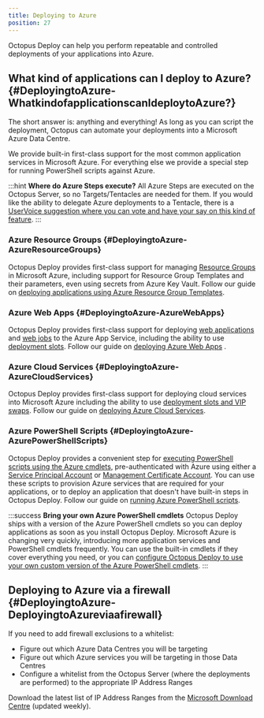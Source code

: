```yaml
---
title: Deploying to Azure
position: 27
---
```



Octopus Deploy can help you perform repeatable and controlled deployments of your applications into Azure.

## What kind of applications can I deploy to Azure? {#DeployingtoAzure-WhatkindofapplicationscanIdeploytoAzure?}


The short answer is: anything and everything! As long as you can script the deployment, Octopus can automate your deployments into a Microsoft Azure Data Centre.


We provide built-in first-class support for the most common application services in Microsoft Azure. For everything else we provide a special step for running PowerShell scripts against Azure.

:::hint
**Where do Azure Steps execute?**
All Azure Steps are executed on the Octopus Server, so no Targets/Tentacles are needed for them. If you would like the ability to delegate Azure deployments to a Tentacle, there is a [UserVoice suggestion where you can vote and have your say on this kind of feature](https://octopusdeploy.uservoice.com/forums/170787-general/suggestions/6316906-support-run-on-any-tentacle-model-for-deployment).
:::

### Azure Resource Groups {#DeployingtoAzure-AzureResourceGroups}


Octopus Deploy provides first-class support for managing [Resource Groups](/docs/guides/azure-deployments/resource-groups/index.md) in Microsoft Azure, including support for Resource Group Templates and their parameters, even using secrets from Azure Key Vault. Follow our guide on [deploying applications using Azure Resource Group Templates](/docs/guides/azure-deployments/resource-groups/deploy-using-an-azure-resource-group-template.md).

### Azure Web Apps {#DeployingtoAzure-AzureWebApps}


Octopus Deploy provides first-class support for deploying [web applications](/docs/deploying-applications/deploying-to-azure/deploying-a-package-to-an-azure-web-app/index.md) and [web jobs](/docs/deploying-applications/deploying-to-azure/deploying-a-package-to-an-azure-web-app/deploying-web-jobs.md) to the Azure App Service, including the ability to use [deployment slots](/docs/deploying-applications/deploying-to-azure/deploying-a-package-to-an-azure-web-app/using-deployment-slots-with-azure-web-apps.md). Follow our guide on [deploying Azure Web Apps](/docs/guides/azure-deployments/web-apps/index.md) .

### Azure Cloud Services {#DeployingtoAzure-AzureCloudServices}


Octopus Deploy provides first-class support for deploying cloud services into Microsoft Azure including the ability to use [deployment slots and VIP swaps](/docs/guides/azure-deployments/cloud-services/vip-swap.md). Follow our guide on [deploying Azure Cloud Services](/docs/guides/azure-deployments/cloud-services/index.md).

### Azure PowerShell Scripts {#DeployingtoAzure-AzurePowerShellScripts}


Octopus Deploy provides a convenient step for [executing PowerShell scripts using the Azure cmdlets](/docs/deploying-applications/custom-scripts/azure-powershell-scripts.md), pre-authenticated with Azure using either a [Service Principal Account](/docs/guides/azure-deployments/creating-an-azure-account/creating-an-azure-service-principal-account.md) or [Management Certificate Account](/docs/guides/azure-deployments/creating-an-azure-account/creating-an-azure-management-certificate-account.md). You can use these scripts to provision Azure services that are required for your applications, or to deploy an application that doesn't have built-in steps in Octopus Deploy. Follow our guide on [running Azure PowerShell scripts](/docs/guides/azure-deployments/running-azure-powershell/index.md).

:::success
**Bring your own Azure PowerShell cmdlets**
Octopus Deploy ships with a version of the Azure PowerShell cmdlets so you can deploy applications as soon as you install Octopus Deploy. Microsoft Azure is changing very quickly, introducing more application services and PowerShell cmdlets frequently. You can use the built-in cmdlets if they cover everything you need, or you can [configure Octopus Deploy to use your own custom version of the Azure PowerShell cmdlets](/docs/guides/azure-deployments/running-azure-powershell/configuring-the-version-of-the-azure-powershell-modules.md).
:::

## Deploying to Azure via a firewall {#DeployingtoAzure-DeployingtoAzureviaafirewall}


If you need to add firewall exclusions to a whitelist:

- Figure out which Azure Data Centres you will be targeting
- Figure out which Azure services you will be targeting in those Data Centres
- Configure a whitelist from the Octopus Server (where the deployments are performed) to the appropriate IP Address Ranges



Download the latest list of IP Address Ranges from the [Microsoft Download Centre](https://www.microsoft.com/en-au/download/details.aspx?id=41653) (updated weekly).
